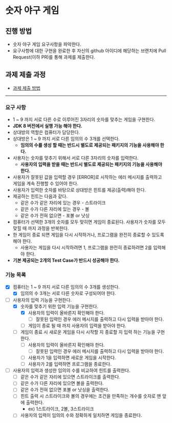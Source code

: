 # 숫자 야구 게임
## 진행 방법
* 숫자 야구 게임 요구사항을 파악한다.
* 요구사항에 대한 구현을 완료한 후 자신의 github 아이디에 해당하는 브랜치에 Pull Request(이하 PR)를 통해 과제를 제출한다.

## 과제 제출 과정
* [과제 제출 방법](https://github.com/next-step/nextstep-docs/tree/master/precourse)

***
### 요구 사항
* 1 ~ 9 까지 서로 다른 수로 이루어진 3자리의 숫자를 맞추는 게임을 구현한다.
* **JDK 8 버전에서 실행 가능 해야 한다.**
* 상대방의 역할은 컴퓨터가 담당한다.
* 상대방은 1 ~ 9 까지 서로 다른 임의의 수 3개를 선택한다.
  * **임의의 수를 생성 할 때는 반드시 별도로 제공되는 패키지의 기능을 사용해야 한다.**
* 사용자는 숫자를 맞추기 위해서 서로 다른 3자리의 숫자를 입력한다.
  * **사용자의 입력을 받을 때는 반드시 별도로 제공되는 패키지의 기능을 사용해야 한다.**
* 사용자가 잘못된 값을 입력할 경우 [ERROR]로 시작하는 에러 메시지를 출력하고 게임을 계속 진행할 수 있어야 한다.
* 사용자가 입력한 숫자를 바탕으로 상대방은 힌트를 제공(출력)해야 한다.
* 제공하는 힌트는 다음과 같다.
  * 같은 수가 같은 자리에 있는 경우 - 스트라이크
  * 같은 수가 다른 자리에 있는 경우 - 볼
  * 같은 수가 전혀 없으면 - 포볼 or 낫싱
* 컴퓨터가 선택한 3개의 숫자를 모두 맞히면 게임이 종료된다. 사용자가 숫자를 모두 맞힐 때 까지 과정을 반복한다.
* 한 게임이 종료 되면 게임을 다시 시작하거나, 프로그램을 완전히 종료할 수 있도록 해야 한다.
  * 사용자는 게임을 다시 시작하려면 1, 프로그램을 완전히 종료하려면 2를 입력해야 한다.
* **기본 제공되는 2개의 Test Case가 반드시 성공해야 한다.**

### 기능 목록
- [x] 컴퓨터는 1 ~ 9 까지 서로 다른 임의의 수 3개를 생성한다.
  - [x] 임의의 수 3개는 서로 다른 숫자로 구성되어야 한다.
- [ ] 사용자의 입력 기능을 구현한다.
  - [x] 숫자를 맞추기 위한 입력 기능을 구현한다.
    - [x] 사용자의 입력이 올바른지 확인해야 한다. 
      - [ ] 잘못된 입력인 경우 에러 메시지를 출력하고 다시 입력을 받아야 한다.
    - [ ] 게임이 종료 될 때 까지 사용자의 입력을 받아야 한다.
  - [ ] 게임이 종료 시 새로운 게임을 다시 시작할 지 종료할 지 입력 하는 기능을 구현한다.
    - [ ] 사용자의 입력이 올바른지 확인해야 한다.
      - [ ] 잘못된 입력인 경우 에러 메시지를 출력하고 다시 입력을 받아야 한다.
    - [ ] 사용자가 1을 입력하면 새로운 게임을 시작한다.
    - [ ] 사용자가 2를 입력하면 프로그램을 종료한다.
- [ ] 사용자의 입력과 생성한 임의의 수를 비교하여 힌트를 출력한다.
    - [ ] 같은 수가 같은 자리에 있으면 스트라이크를 출력한다.
    - [ ] 같은 수가 다른 자리에 있으면 볼을 출력한다.
    - [ ] 같은 수가 전혀 없으면 포볼 or 낫싱을 출력한다.
  - [ ] 힌트 출력 시 스트라이크와 볼의 경우에는 조건을 만족하는 개수를 숫자로 맨 앞에 출력한다.
    - ex) 1스트라이크, 2볼, 3스트라이크
  - [ ] 사용자의 입력이 임의의 수와 정확하게 일치하면 게임을 종료한다.
